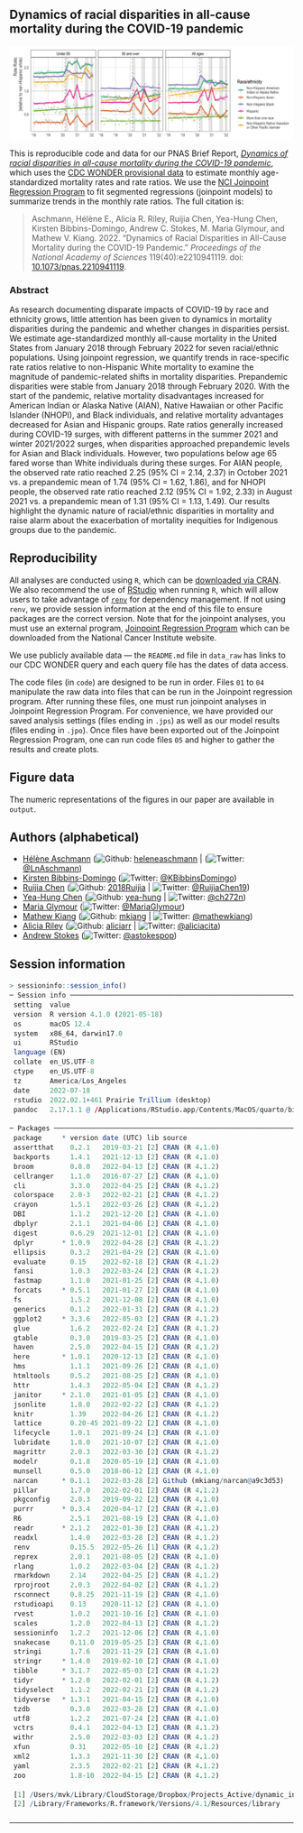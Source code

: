 
<!-- README.md is generated from README.Rmd. Please edit that file -->
<!-- badges: start -->
<!-- badges: end -->

## Dynamics of racial disparities in all-cause mortality during the COVID-19 pandemic

<img src="./plots/fig2_rate_ratios.jpg" width="750px" style="display: block; margin: auto;" />

This is reproducible code and data for our PNAS Brief Report, [*Dynamics
of racial disparities in all-cause mortality during the COVID-19
pandemic*](https://www.pnas.org/doi/10.1073/pnas.2210941119), which uses
the [CDC WONDER provisional data](https://wonder.cdc.gov/mcd.html) to
estimate monthly age-standardized mortality rates and rate ratios. We
use the [NCI Joinpoint Regression
Program](https://surveillance.cancer.gov/joinpoint/) to fit segmented
regressions (joinpoint models) to summarize trends in the monthly rate
ratios. The full citation is:

> Aschmann, Hélène E., Alicia R. Riley, Ruijia Chen, Yea-Hung Chen,
> Kirsten Bibbins-Domingo, Andrew C. Stokes, M. Maria Glymour, and
> Mathew V. Kiang. 2022. “Dynamics of Racial Disparities in All-Cause
> Mortality during the COVID-19 Pandemic.” *Proceedings of the National
> Academy of Sciences* 119(40):e2210941119. doi:
> [10.1073/pnas.2210941119](https://www.pnas.org/doi/10.1073/pnas.2210941119).

### Abstract

As research documenting disparate impacts of COVID-19 by race and
ethnicity grows, little attention has been given to dynamics in
mortality disparities during the pandemic and whether changes in
disparities persist. We estimate age-standardized monthly all-cause
mortality in the United States from January 2018 through February 2022
for seven racial/ethnic populations. Using joinpoint regression, we
quantify trends in race-specific rate ratios relative to non-Hispanic
White mortality to examine the magnitude of pandemic-related shifts in
mortality disparities. Prepandemic disparities were stable from January
2018 through February 2020. With the start of the pandemic, relative
mortality disadvantages increased for American Indian or Alaska Native
(AIAN), Native Hawaiian or other Pacific Islander (NHOPI), and Black
individuals, and relative mortality advantages decreased for Asian and
Hispanic groups. Rate ratios generally increased during COVID-19 surges,
with different patterns in the summer 2021 and winter 2021/2022 surges,
when disparities approached prepandemic levels for Asian and Black
individuals. However, two populations below age 65 fared worse than
White individuals during these surges. For AIAN people, the observed
rate ratio reached 2.25 (95% CI = 2.14, 2.37) in October 2021 vs. a
prepandemic mean of 1.74 (95% CI = 1.62, 1.86), and for NHOPI people,
the observed rate ratio reached 2.12 (95% CI = 1.92, 2.33) in August
2021 vs. a prepandemic mean of 1.31 (95% CI = 1.13, 1.49). Our results
highlight the dynamic nature of racial/ethnic disparities in mortality
and raise alarm about the exacerbation of mortality inequities for
Indigenous groups due to the pandemic.

## Reproducibility

All analyses are conducted using `R`, which can be [downloaded via
CRAN](https://cran.r-project.org/). We also recommend the use of
[RStudio](https://www.rstudio.com/products/rstudio/download/) when
running `R`, which will allow users to take advantage of
[`renv`](https://rstudio.github.io/renv/index.html) for dependency
management. If not using `renv`, we provide session information at the
end of this file to ensure packages are the correct version. Note that
for the joinpoint analyses, you must use an external program, [Joinpoint
Regression Program](https://surveillance.cancer.gov/joinpoint/) which
can be downloaded from the National Cancer Institute website.

We use publicly available data — the `README.md` file in `data_raw` has
links to our CDC WONDER query and each query file has the dates of data
access.

The code files (in `code`) are designed to be run in order. Files `01`
to `04` manipulate the raw data into files that can be run in the
Joinpoint regression program. After running these files, one must run
joinpoint analyses in Joinpoint Regression Program. For convenience, we
have provided our saved analysis settings (files ending in `.jps`) as
well as our model results (files ending in `.jpo`). Once files have been
exported out of the Joinpoint Regression Program, one can run code files
`05` and higher to gather the results and create plots.

## Figure data

The numeric representations of the figures in our paper are available in
`output`.

## Authors (alphabetical)

-   [Hélène Aschmann](https://profiles.ucsf.edu/helene.aschmann)
    (![Github](http://i.imgur.com/9I6NRUm.png):
    [heleneaschmann](https://github.com/heleneaschmann) \|
    (![Twitter](http://i.imgur.com/wWzX9uB.png):
    [@LnAschmann](https://twitter.com/LnAschmann))
-   [Kirsten
    Bibbins-Domingo](https://profiles.ucsf.edu/kirsten.bibbins-domingo)
    (![Twitter](http://i.imgur.com/wWzX9uB.png):
    [@KBibbinsDomingo](https://twitter.com/KBibbinsDomingo))
-   [Ruijia Chen](https://profiles.ucsf.edu/ruijia.chen)
    (![Github](http://i.imgur.com/9I6NRUm.png):
    [2018Ruijia](https://github.com/2018Ruijia) \|
    ![Twitter](http://i.imgur.com/wWzX9uB.png):
    [@RuijiaChen19](https://twitter.com/@RuijiaChen19))
-   [Yea-Hung Chen](https://yea-hung.rbind.io)
    (![Github](http://i.imgur.com/9I6NRUm.png):
    [yea-hung](https://github.com/yea-hung) \|
    ![Twitter](http://i.imgur.com/wWzX9uB.png):
    [@ch272n](https://twitter.com/ch272n))
-   [Maria Glymour](https://profiles.ucsf.edu/maria.glymour)
    (![Twitter](http://i.imgur.com/wWzX9uB.png):
    [@MariaGlymour](https://twitter.com/MariaGlymour))
-   [Mathew Kiang](https://mathewkiang.com)
    (![Github](http://i.imgur.com/9I6NRUm.png):
    [mkiang](https://github.com/mkiang) \|
    ![Twitter](http://i.imgur.com/wWzX9uB.png):
    [@mathewkiang](https://twitter.com/mathewkiang))
-   [Alicia Riley](http://www.arriley.com)
    (![Github](http://i.imgur.com/9I6NRUm.png):
    [aliciarr](https://github.com/aliciarr) \|
    ![Twitter](http://i.imgur.com/wWzX9uB.png):
    [@aliciacita](https://twitter.com/aliciacita))
-   [Andrew Stokes](https://www.bu.edu/sph/profile/andrew-stokes/)
    (![Twitter](http://i.imgur.com/wWzX9uB.png):
    [@astokespop](https://twitter.com/astokespop))

## Session information

``` r
> sessioninfo::session_info()
─ Session info ─────────────────────────────────────────────────────────
 setting  value
 version  R version 4.1.0 (2021-05-18)
 os       macOS 12.4
 system   x86_64, darwin17.0
 ui       RStudio
 language (EN)
 collate  en_US.UTF-8
 ctype    en_US.UTF-8
 tz       America/Los_Angeles
 date     2022-07-18
 rstudio  2022.02.1+461 Prairie Trillium (desktop)
 pandoc   2.17.1.1 @ /Applications/RStudio.app/Contents/MacOS/quarto/bin/ (via rmarkdown)

─ Packages ─────────────────────────────────────────────────────────────
 package     * version date (UTC) lib source
 assertthat    0.2.1   2019-03-21 [2] CRAN (R 4.1.0)
 backports     1.4.1   2021-12-13 [2] CRAN (R 4.1.0)
 broom         0.8.0   2022-04-13 [2] CRAN (R 4.1.2)
 cellranger    1.1.0   2016-07-27 [2] CRAN (R 4.1.0)
 cli           3.3.0   2022-04-25 [2] CRAN (R 4.1.2)
 colorspace    2.0-3   2022-02-21 [2] CRAN (R 4.1.2)
 crayon        1.5.1   2022-03-26 [2] CRAN (R 4.1.2)
 DBI           1.1.2   2021-12-20 [2] CRAN (R 4.1.0)
 dbplyr        2.1.1   2021-04-06 [2] CRAN (R 4.1.0)
 digest        0.6.29  2021-12-01 [2] CRAN (R 4.1.0)
 dplyr       * 1.0.9   2022-04-28 [2] CRAN (R 4.1.2)
 ellipsis      0.3.2   2021-04-29 [2] CRAN (R 4.1.0)
 evaluate      0.15    2022-02-18 [2] CRAN (R 4.1.2)
 fansi         1.0.3   2022-03-24 [2] CRAN (R 4.1.2)
 fastmap       1.1.0   2021-01-25 [2] CRAN (R 4.1.0)
 forcats     * 0.5.1   2021-01-27 [2] CRAN (R 4.1.0)
 fs            1.5.2   2021-12-08 [2] CRAN (R 4.1.0)
 generics      0.1.2   2022-01-31 [2] CRAN (R 4.1.2)
 ggplot2     * 3.3.6   2022-05-03 [2] CRAN (R 4.1.2)
 glue          1.6.2   2022-02-24 [2] CRAN (R 4.1.2)
 gtable        0.3.0   2019-03-25 [2] CRAN (R 4.1.0)
 haven         2.5.0   2022-04-15 [2] CRAN (R 4.1.2)
 here        * 1.0.1   2020-12-13 [2] CRAN (R 4.1.0)
 hms           1.1.1   2021-09-26 [2] CRAN (R 4.1.0)
 htmltools     0.5.2   2021-08-25 [2] CRAN (R 4.1.0)
 httr          1.4.3   2022-05-04 [2] CRAN (R 4.1.2)
 janitor     * 2.1.0   2021-01-05 [2] CRAN (R 4.1.0)
 jsonlite      1.8.0   2022-02-22 [2] CRAN (R 4.1.2)
 knitr         1.39    2022-04-26 [2] CRAN (R 4.1.2)
 lattice       0.20-45 2021-09-22 [2] CRAN (R 4.1.0)
 lifecycle     1.0.1   2021-09-24 [2] CRAN (R 4.1.0)
 lubridate     1.8.0   2021-10-07 [2] CRAN (R 4.1.0)
 magrittr      2.0.3   2022-03-30 [2] CRAN (R 4.1.2)
 modelr        0.1.8   2020-05-19 [2] CRAN (R 4.1.0)
 munsell       0.5.0   2018-06-12 [2] CRAN (R 4.1.0)
 narcan      * 0.1.1   2022-03-28 [2] Github (mkiang/narcan@a9c3d53)
 pillar        1.7.0   2022-02-01 [2] CRAN (R 4.1.2)
 pkgconfig     2.0.3   2019-09-22 [2] CRAN (R 4.1.0)
 purrr       * 0.3.4   2020-04-17 [2] CRAN (R 4.1.0)
 R6            2.5.1   2021-08-19 [2] CRAN (R 4.1.0)
 readr       * 2.1.2   2022-01-30 [2] CRAN (R 4.1.2)
 readxl        1.4.0   2022-03-28 [2] CRAN (R 4.1.2)
 renv          0.15.5  2022-05-26 [1] CRAN (R 4.1.2)
 reprex        2.0.1   2021-08-05 [2] CRAN (R 4.1.0)
 rlang         1.0.2   2022-03-04 [2] CRAN (R 4.1.2)
 rmarkdown     2.14    2022-04-25 [2] CRAN (R 4.1.2)
 rprojroot     2.0.3   2022-04-02 [2] CRAN (R 4.1.2)
 rsconnect     0.8.25  2021-11-19 [2] CRAN (R 4.1.0)
 rstudioapi    0.13    2020-11-12 [2] CRAN (R 4.1.0)
 rvest         1.0.2   2021-10-16 [2] CRAN (R 4.1.0)
 scales        1.2.0   2022-04-13 [2] CRAN (R 4.1.2)
 sessioninfo   1.2.2   2021-12-06 [2] CRAN (R 4.1.0)
 snakecase     0.11.0  2019-05-25 [2] CRAN (R 4.1.0)
 stringi       1.7.6   2021-11-29 [2] CRAN (R 4.1.0)
 stringr     * 1.4.0   2019-02-10 [2] CRAN (R 4.1.0)
 tibble      * 3.1.7   2022-05-03 [2] CRAN (R 4.1.2)
 tidyr       * 1.2.0   2022-02-01 [2] CRAN (R 4.1.2)
 tidyselect    1.1.2   2022-02-21 [2] CRAN (R 4.1.2)
 tidyverse   * 1.3.1   2021-04-15 [2] CRAN (R 4.1.0)
 tzdb          0.3.0   2022-03-28 [2] CRAN (R 4.1.0)
 utf8          1.2.2   2021-07-24 [2] CRAN (R 4.1.0)
 vctrs         0.4.1   2022-04-13 [2] CRAN (R 4.1.2)
 withr         2.5.0   2022-03-03 [2] CRAN (R 4.1.2)
 xfun          0.31    2022-05-10 [2] CRAN (R 4.1.2)
 xml2          1.3.3   2021-11-30 [2] CRAN (R 4.1.0)
 yaml          2.3.5   2022-02-21 [2] CRAN (R 4.1.2)
 zoo           1.8-10  2022-04-15 [2] CRAN (R 4.1.2)

 [1] /Users/mvk/Library/CloudStorage/Dropbox/Projects_Active/dynamic_inequality/renv/library/R-4.1/x86_64-apple-darwin17.0
 [2] /Library/Frameworks/R.framework/Versions/4.1/Resources/library

────────────────────────────────────────────────────────────────────────
```
